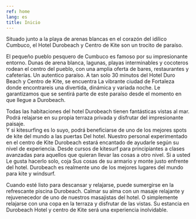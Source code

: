 ```yaml
---
ref: home
lang: es
title: Inicio
---
```

Situado junto a la playa de arenas blancas en el corazón del idílico Cumbuco, el Hotel Durobeach y Centro de Kite son un trocito de paraíso.

El pequeño pueblo pesquero de Cumbuco es famoso por su impresionante entorno. Dunas de arena blanca, lagunas, playas interminables y cocoteros rodean el centro del pueblo, con una amplia oferta de bares, restaurantes y cafeterías. Un autentico paraíso.
A tan solo 30 minutos del Hotel Duro Beach y Centro de Kite, se encuentra La vibrante ciudad de Fortaleza donde encontrareis  una divertida, dinámica y variada noche.
Le garantizamos que se sentirá parte de este paraíso desde el momento en que llegue a Durobeach.

Todas las habitaciones del hotel Durobeach tienen fantásticas vistas al mar. Podrá relajarse en su propia terraza privada y disfrutar del impresionante paisaje.  
Y si kitesurfing es lo suyo, podrá beneficiarse de uno de los mejores spots de kite del mundo a las puertas Del hotel. Nuestro personal experimentado en el centro de Kite Durobeach estará encantado de ayudarle según su nivel de experiencia. Desde cursos de kitesurf para principiantes a clases avanzadas para aquellos que quieran llevar las cosas a otro nivel. Si a usted Le gusta hacerlo solo, coja Sus cosas de su armario y monte justo enfrente del hotel. Durobeach es realmente uno de los mejores lugares del mundo para kite y windsurf.

Cuando esté listo para descansar y relajarse, puede sumergirse en la refrescante piscina Durobeach. Calmar  su alma con un masaje relajante y rejuvenecedor de uno de nuestros masajistas del hotel. O simplemente relajarse con una copa en la terraza y disfrutar de las vistas.
Su estancia en Durobeach Hotel y centro de Kite será una experiencia inolvidable.
